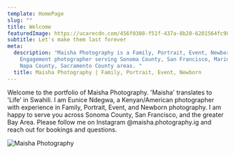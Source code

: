 ```yaml
---
template: HomePage
slug: ""
title: Welcome
featuredImage: https://ucarecdn.com/456f0308-f51f-437a-8b20-6201564fc98d/
subtitle: Let's make them last forever
meta:
  description: "Maisha Photography is a Family, Portrait, Event, Newborn,
    Engagement photographer serving Sonoma County, San Francisco, Marin County,
    Napa County, Sacramento County areas. "
  title: Maisha Photography | Family, Portrait, Event, Newborn
---
```

Welcome to the portfolio of Maisha Photography. 'Maisha' translates to 'Life' in Swahili. I am Eunice Ndegwa, a Kenyan/American photographer with experience in Family, Portrait, Event, and Newborn photography. I am happy to serve you across Sonoma County, San Francisco, and the greater Bay Area. Please follow me on Instagram @maisha.photography.ig and reach out for bookings and questions. 

![Maisha Photography](https://ucarecdn.com/43892084-9f86-40c2-a672-a46d0eb823de/ "Eunice Ndegwa of Maisha Photography")